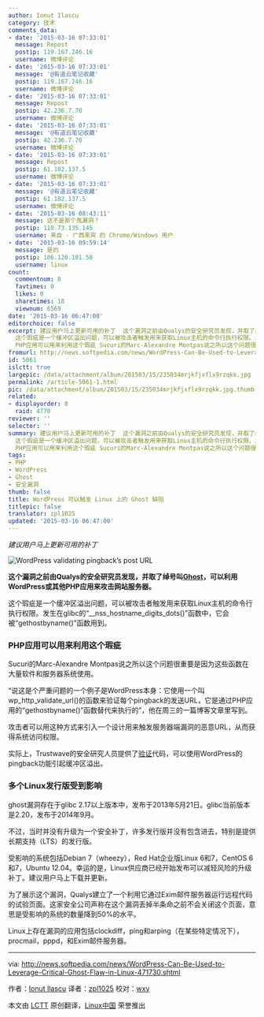 ```yaml
---
author: Ionut Ilascu
category: 技术
comments_data:
- date: '2015-03-16 07:33:01'
  message: Repost
  postip: 119.167.246.16
  username: 微博评论
- date: '2015-03-16 07:33:01'
  message: '@有道云笔记收藏'
  postip: 119.167.246.16
  username: 微博评论
- date: '2015-03-16 07:33:01'
  message: Repost
  postip: 42.236.7.70
  username: 微博评论
- date: '2015-03-16 07:33:01'
  message: '@有道云笔记收藏'
  postip: 42.236.7.70
  username: 微博评论
- date: '2015-03-16 07:33:01'
  message: Repost
  postip: 61.182.137.5
  username: 微博评论
- date: '2015-03-16 07:33:01'
  message: '@有道云笔记收藏'
  postip: 61.182.137.5
  username: 微博评论
- date: '2015-03-16 08:43:11'
  message: 这不是那个鬼漏洞？
  postip: 110.73.135.145
  username: 来自 - 广西来宾 的 Chrome/Windows 用户
- date: '2015-03-16 09:59:14'
  message: 是的
  postip: 106.120.101.58
  username: linux
count:
  commentnum: 8
  favtimes: 0
  likes: 0
  sharetimes: 18
  viewnum: 6569
date: '2015-03-16 06:47:00'
editorchoice: false
excerpt: 建议用户马上更新可用的补丁  这个漏洞之前由Qualys的安全研究员发现，并取了绰号叫Ghost，可以利用WordPress或其他PHP应用来攻击网站服务器。
  这个瑕疵是一个缓冲区溢出问题，可以被攻击者触发用来获取Linux主机的命令行执行权限。发生在glibc的__nss_hostname_digits_dots()函数中，它会被gethostbyname()函数用到。
  PHP应用可以用来利用这个瑕疵 Sucuri的Marc-Alexandre Montpas说之所以这个问题很重要是因为这些函数在大量软件和服务器系统使用。 说这是个严重问题的一个例子是WordPress本身：它使用一个叫wp_http_validate_url()的函
fromurl: http://news.softpedia.com/news/WordPress-Can-Be-Used-to-Leverage-Critical-Ghost-Flaw-in-Linux-471730.shtml
id: 5061
islctt: true
largepic: /data/attachment/album/201503/15/235034mrjkfjxflx9rzqkk.jpg
permalink: /article-5061-1.html
pic: /data/attachment/album/201503/15/235034mrjkfjxflx9rzqkk.jpg.thumb.jpg
related:
- displayorder: 0
  raid: 4770
reviewer: ''
selector: ''
summary: 建议用户马上更新可用的补丁  这个漏洞之前由Qualys的安全研究员发现，并取了绰号叫Ghost，可以利用WordPress或其他PHP应用来攻击网站服务器。
  这个瑕疵是一个缓冲区溢出问题，可以被攻击者触发用来获取Linux主机的命令行执行权限。发生在glibc的__nss_hostname_digits_dots()函数中，它会被gethostbyname()函数用到。
  PHP应用可以用来利用这个瑕疵 Sucuri的Marc-Alexandre Montpas说之所以这个问题很重要是因为这些函数在大量软件和服务器系统使用。 说这是个严重问题的一个例子是WordPress本身：它使用一个叫wp_http_validate_url()的函
tags:
- PHP
- WordPress
- Ghost
- 安全漏洞
thumb: false
title: WordPress 可以触发 Linux 上的 Ghost 缺陷
titlepic: false
translator: zpl1025
updated: '2015-03-16 06:47:00'
---
```


*建议用户马上更新可用的补丁*


![WordPress validating pingback’s post URL](/data/attachment/album/201503/15/235034mrjkfjxflx9rzqkk.jpg)


**这个漏洞之前由Qualys的安全研究员发现，并取了绰号叫[Ghost](1)，可以利用WordPress或其他PHP应用来攻击网站服务器。**


这个瑕疵是一个缓冲区溢出问题，可以被攻击者触发用来获取Linux主机的命令行执行权限。发生在glibc的“\_\_nss\_hostname\_digits\_dots()”函数中，它会被“gethostbyname()”函数用到。


### PHP应用可以用来利用这个瑕疵


Sucuri的Marc-Alexandre Montpas说之所以这个问题很重要是因为这些函数在大量软件和服务器系统使用。


“说这是个严重问题的一个例子是WordPress本身：它使用一个叫wp\_http\_validate\_url()的函数来验证每个pingback的发送URL，它是通过PHP应用的“gethostbyname()”函数替代来执行的”，他在周三的一篇博客文章里写到。


攻击者可以用这种方式来引入一个设计用来触发服务器端漏洞的恶意URL，从而获得系统访问权限。


实际上，Trustwave的安全研究人员提供了[验证](http://blog.spiderlabs.com/2015/01/ghost-gethostbyname-heap-overflow-in-glibc-cve-2015-0235.html)代码，可以使用WordPress的pingback功能引起缓冲区溢出。


### 多个Linux发行版受到影响


ghost漏洞存在于glibc 2.17以上版本中，发布于2013年5月21日。glibc当前版本是2.20，发布于2014年9月。


不过，当时并没有升级为一个安全补丁，许多发行版并没有包含进去，特别是提供长期支持（LTS）的发行版。


受影响的系统包括Debian 7（wheezy），Red Hat企业版Linux 6和7，CentOS 6和7，Ubuntu 12.04。幸运的是，Linux供应商已经开始发布可以减轻风险的升级补丁。建议用户马上下载并更新。


为了展示这个漏洞，Qualys建立了一个利用它通过Exim邮件服务器运行远程代码的试验页面。这家安全公司声称在这个漏洞丢掉半条命之前不会关闭这个页面，意思是受影响的系统的数量降到50%的水平。


Linux上存在漏洞的应用包括clockdiff，ping和arping（在某些特定情况下），procmail，pppd，和Exim邮件服务器。




---


via: <http://news.softpedia.com/news/WordPress-Can-Be-Used-to-Leverage-Critical-Ghost-Flaw-in-Linux-471730.shtml>


作者：[Ionut Ilascu](http://news.softpedia.com/editors/browse/ionut-ilascu) 译者：[zpl1025](https://github.com/zpl1025) 校对：[wxy](https://github.com/wxy)


本文由 [LCTT](https://github.com/LCTT/TranslateProject) 原创翻译，[Linux中国](http://linux.cn/) 荣誉推出